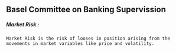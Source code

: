## Basel Committee on Banking Supervission


##### Market Risk :
`Market Risk is the risk of looses in position arising from the movements in market variables like price and volatility.`
